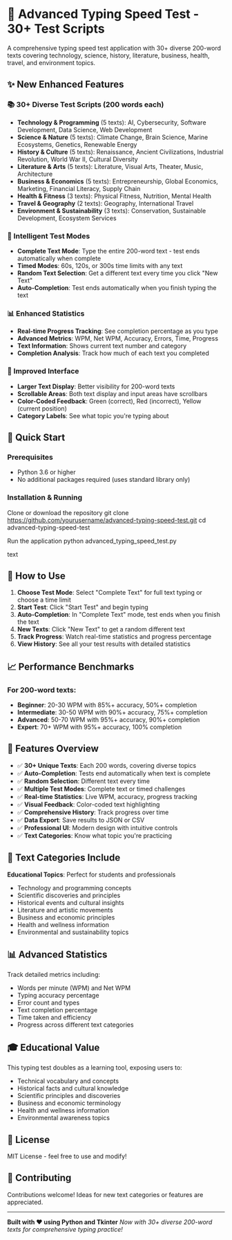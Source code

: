 # 🚀 Advanced Typing Speed Test - 30+ Test Scripts

A comprehensive typing speed test application with 30+ diverse 200-word texts covering technology, science, history, literature, business, health, travel, and environment topics.

## ✨ New Enhanced Features

### 📚 30+ Diverse Test Scripts (200 words each)
- **Technology & Programming** (5 texts): AI, Cybersecurity, Software Development, Data Science, Web Development
- **Science & Nature** (5 texts): Climate Change, Brain Science, Marine Ecosystems, Genetics, Renewable Energy
- **History & Culture** (5 texts): Renaissance, Ancient Civilizations, Industrial Revolution, World War II, Cultural Diversity
- **Literature & Arts** (5 texts): Literature, Visual Arts, Theater, Music, Architecture
- **Business & Economics** (5 texts): Entrepreneurship, Global Economics, Marketing, Financial Literacy, Supply Chain
- **Health & Fitness** (3 texts): Physical Fitness, Nutrition, Mental Health
- **Travel & Geography** (2 texts): Geography, International Travel
- **Environment & Sustainability** (3 texts): Conservation, Sustainable Development, Ecosystem Services

### 🎯 Intelligent Test Modes
- **Complete Text Mode**: Type the entire 200-word text - test ends automatically when complete
- **Timed Modes**: 60s, 120s, or 300s time limits with any text
- **Random Text Selection**: Get a different text every time you click "New Text"
- **Auto-Completion**: Test ends automatically when you finish typing the text

### 📊 Enhanced Statistics
- **Real-time Progress Tracking**: See completion percentage as you type
- **Advanced Metrics**: WPM, Net WPM, Accuracy, Errors, Time, Progress
- **Text Information**: Shows current text number and category
- **Completion Analysis**: Track how much of each text you completed

### 🎨 Improved Interface
- **Larger Text Display**: Better visibility for 200-word texts
- **Scrollable Areas**: Both text display and input areas have scrollbars
- **Color-Coded Feedback**: Green (correct), Red (incorrect), Yellow (current position)
- **Category Labels**: See what topic you're typing about

## 🚀 Quick Start

### Prerequisites
- Python 3.6 or higher
- No additional packages required (uses standard library only)

### Installation & Running
Clone or download the repository
git clone https://github.com/yourusername/advanced-typing-speed-test.git
cd advanced-typing-speed-test

Run the application
python advanced_typing_speed_test.py

text

## 🎯 How to Use

1. **Choose Test Mode**: Select "Complete Text" for full text typing or choose a time limit
2. **Start Test**: Click "Start Test" and begin typing
3. **Auto-Completion**: In "Complete Text" mode, test ends when you finish the text
4. **New Texts**: Click "New Text" to get a random different text
5. **Track Progress**: Watch real-time statistics and progress percentage
6. **View History**: See all your test results with detailed statistics

## 📈 Performance Benchmarks

### For 200-word texts:
- **Beginner**: 20-30 WPM with 85%+ accuracy, 50%+ completion
- **Intermediate**: 30-50 WPM with 90%+ accuracy, 75%+ completion  
- **Advanced**: 50-70 WPM with 95%+ accuracy, 90%+ completion
- **Expert**: 70+ WPM with 95%+ accuracy, 100% completion

## 🎨 Features Overview

- ✅ **30+ Unique Texts**: Each 200 words, covering diverse topics
- ✅ **Auto-Completion**: Tests end automatically when text is complete
- ✅ **Random Selection**: Different text every time
- ✅ **Multiple Test Modes**: Complete text or timed challenges
- ✅ **Real-time Statistics**: Live WPM, accuracy, progress tracking
- ✅ **Visual Feedback**: Color-coded text highlighting
- ✅ **Comprehensive History**: Track progress over time
- ✅ **Data Export**: Save results to JSON or CSV
- ✅ **Professional UI**: Modern design with intuitive controls
- ✅ **Text Categories**: Know what topic you're practicing

## 📝 Text Categories Include

**Educational Topics**: Perfect for students and professionals
- Technology and programming concepts
- Scientific discoveries and principles  
- Historical events and cultural insights
- Literature and artistic movements
- Business and economic principles
- Health and wellness information
- Environmental and sustainability topics

## 📊 Advanced Statistics

Track detailed metrics including:
- Words per minute (WPM) and Net WPM
- Typing accuracy percentage
- Error count and types
- Text completion percentage
- Time taken and efficiency
- Progress across different text categories

## 🎓 Educational Value

This typing test doubles as a learning tool, exposing users to:
- Technical vocabulary and concepts
- Historical facts and cultural knowledge
- Scientific principles and discoveries
- Business and economic terminology
- Health and wellness information
- Environmental awareness topics

## 📝 License

MIT License - feel free to use and modify!

## 🤝 Contributing

Contributions welcome! Ideas for new text categories or features are appreciated.

---

**Built with ❤️ using Python and Tkinter**
*Now with 30+ diverse 200-word texts for comprehensive typing practice!*